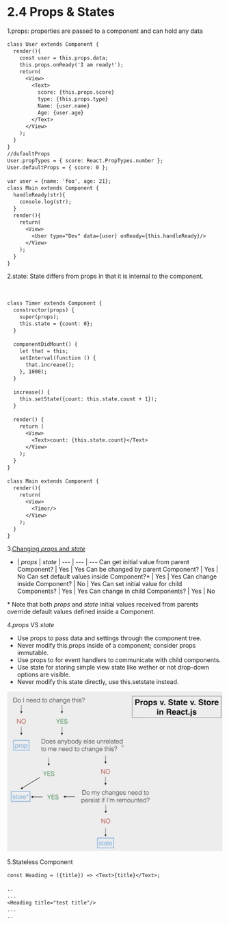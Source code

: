# 2.4 Props & States

1.props: properties are passed to a component and can hold any data
```
class User extends Component {
  render(){
    const user = this.props.data;
    this.props.onReady('I am ready!');
    return(
      <View>
        <Text>
          score: {this.props.score}
          type: {this.props.type}
          Name: {user.name}
          Age: {user.age}
        </Text>
      </View>
    );
  }
}
//dufaultProps
User.propTypes = { score: React.PropTypes.number };
User.defaultProps = { score: 0 };

var user = {name: 'foo', age: 21};
class Main extends Component {
  handleReady(str){
    console.log(str);
  }
  render(){
    return(
      <View>
        <User type="Dev" data={user} onReady={this.handleReady}/>
      </View>
    );
  }
}
```
2.state: State differs from props in that it is internal to the component.

```


class Timer extends Component {
  constructor(props) {
    super(props);
    this.state = {count: 0};
  }

  componentDidMount() {
    let that = this;
    setInterval(function () {
      that.increase();
    }, 1000);
  }

  increase() {
    this.setState({count: this.state.count + 1});
  }

  render() {
    return (
      <View>
        <Text>count: {this.state.count}</Text>
      </View>
    );
  }
}

class Main extends Component {
  render(){
    return(
      <View>
        <Timer/>
      </View>
    );
  }
}
```

3.[Changing _props_ and _state_](https://github.com/uberVU/react-guide/blob/master/props-vs-state.md#changing-props-and-state)

- | _props_ | _state_ | 
--- | --- | --- 
Can get initial value from parent Component? | Yes | Yes
Can be changed by parent Component? | Yes | No
Can set default values inside Component?* | Yes | Yes
Can change inside Component? | No | Yes
Can set initial value for child Components? | Yes | Yes
Can change in child Components? | Yes | No

\* Note that both _props_ and _state_ initial values received from parents override default values defined inside a Component.

4._props_ VS _state_
 - Use props to pass data and settings through the component tree.
 - Never modify this.props inside of a component; consider props immutable.
 - Use props to for event handlers to communicate with child components.
 - Use state for storing simple view state like wether or not drop-down options are visible.
 - Never modify this.state directly, use this.setstate instead.

![](QQ20160702-0.png)

5.Stateless Component
```
const Heading = ({title}) => <Text>{title}</Text>;

..
...
<Heading title="test title"/>
...
..
```